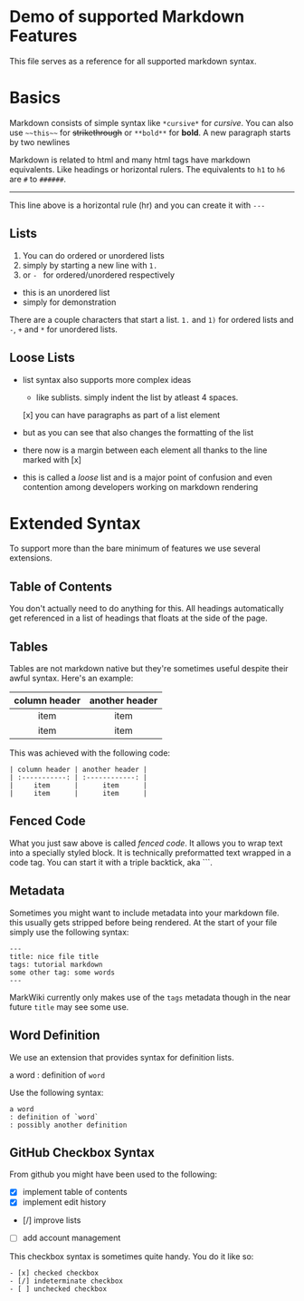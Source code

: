 # Demo of supported Markdown Features
This file serves as a reference for all supported markdown syntax.

# Basics
Markdown consists of simple syntax like `*cursive*` for *cursive*. You can also use `~~this~~` for ~~strikethrough~~ or `**bold**` for **bold**. A new paragraph starts by two newlines

Markdown is related to html and many html tags have markdown equivalents. Like headings or horizontal rulers. The equivalents to `h1` to `h6` are `#` to `######`.

---

This line above is a horizontal rule (hr) and you can create it with `---`


## Lists
1. You can do ordered or unordered lists
2. simply by starting a new line with `1.`
3. or `- ` for ordered/unordered respectively

- this is an unordered list
- simply for demonstration

There are a couple characters that start a list. `1.` and `1)` for ordered lists and `-`, `+` and `*` for unordered lists.

## Loose Lists
- list syntax also supports more complex ideas
    - like sublists. simply indent the list by atleast 4 spaces.
    
    [x] you can have paragraphs as part of a list element
- but as you can see that also changes the formatting of the list
- there now is a margin between each element all thanks to the line marked with [x]
- this is called a *loose* list and is a major point of confusion and even contention among developers working on markdown rendering

# Extended Syntax
To support more than the bare minimum of features we use several extensions.

## Table of Contents
You don't actually need to do anything for this. All headings automatically get referenced in a list of headings that floats at the side of the page.

## Tables
Tables are not markdown native but they're sometimes useful despite their awful syntax. Here's an example:

| column header | another header |
| :-----------: | :------------: |
|     item      |      item      |
|     item      |      item      |

This was achieved with the following code:

```
| column header | another header |
| :-----------: | :------------: |
|     item      |      item      |
|     item      |      item      |
```

## Fenced Code
What you just saw above is called *fenced code*. It allows you to wrap text into a specially styled block. It is technically preformatted text wrapped in a code tag. You can start it with a triple backtick, aka \`\`\`.

## Metadata
Sometimes you might want to include metadata into your markdown file. this usually gets stripped before being rendered. At the start of your file simply use the following syntax:
```
---
title: nice file title
tags: tutorial markdown
some other tag: some words
---
```

MarkWiki currently only makes use of the `tags` metadata though in the near future `title` may see some use.

## Word Definition
We use an extension that provides syntax for definition lists.

a word
: definition of `word`

Use the following syntax:

```
a word
: definition of `word`
: possibly another definition
```

## GitHub Checkbox Syntax
From github you might have been used to the following:

- [x] implement table of contents
- [x] implement edit history
- [/] improve lists
- [ ] add account management

This checkbox syntax is sometimes quite handy. You do it like so:

```
- [x] checked checkbox
- [/] indeterminate checkbox
- [ ] unchecked checkbox
```